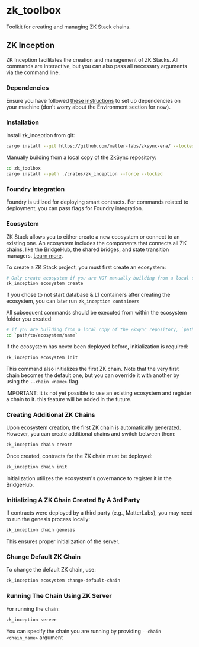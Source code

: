 # zk_toolbox

Toolkit for creating and managing ZK Stack chains.

## ZK Inception

ZK Inception facilitates the creation and management of ZK Stacks. All commands are interactive, but you can also pass
all necessary arguments via the command line.

### Dependencies

Ensure you have followed
[these instructions](https://github.com/matter-labs/zksync-era/blob/main/docs/guides/setup-dev.md) to set up
dependencies on your machine (don't worry about the Environment section for now).

### Installation

Install zk_inception from git:

```bash
cargo install --git https://github.com/matter-labs/zksync-era/ --locked zk_inception --force
```

Manually building from a local copy of the [ZkSync](https://github.com/matter-labs/zksync-era/) repository:

```bash
cd zk_toolbox
cargo install --path ./crates/zk_inception --force --locked
```

### Foundry Integration

Foundry is utilized for deploying smart contracts. For commands related to deployment, you can pass flags for Foundry
integration.

### Ecosystem

ZK Stack allows you to either create a new ecosystem or connect to an existing one. An ecosystem includes the components
that connects all ZK chains, like the BridgeHub, the shared bridges, and state transition managers.
[Learn more](https://docs.zksync.io/zk-stack/components/shared-bridges.html).

To create a ZK Stack project, you must first create an ecosystem:

```bash
# Only create ecosystem if you are NOT manually building from a local copy of the ZkSync repository
zk_inception ecosystem create
```

If you chose to not start database & L1 containers after creating the ecosystem, you can later run
`zk_inception containers`

All subsequent commands should be executed from within the ecosystem folder you created:

```bash
# if you are building from a local copy of the ZkSync repository, `path/to/ecosystem/name` is `cd -`
cd `path/to/ecosystem/name`
```

If the ecosystem has never been deployed before, initialization is required:

```bash
zk_inception ecosystem init
```

This command also initializes the first ZK chain. Note that the very first chain becomes the default one, but you can
override it with another by using the `--chain <name>` flag.

IMPORTANT: It is not yet possible to use an existing ecosystem and register a chain to it. this feature will be added in
the future.

### Creating Additional ZK Chains

Upon ecosystem creation, the first ZK chain is automatically generated. However, you can create additional chains and
switch between them:

```bash
zk_inception chain create
```

Once created, contracts for the ZK chain must be deployed:

```bash
zk_inception chain init
```

Initialization utilizes the ecosystem's governance to register it in the BridgeHub.

### Initializing A ZK Chain Created By A 3rd Party

If contracts were deployed by a third party (e.g., MatterLabs), you may need to run the genesis process locally:

```bash
zk_inception chain genesis
```

This ensures proper initialization of the server.

### Change Default ZK Chain

To change the default ZK chain, use:

```bash
zk_inception ecosystem change-default-chain
```

### Running The Chain Using ZK Server

For running the chain:

```bash
zk_inception server
```

You can specify the chain you are running by providing `--chain <chain_name>` argument
